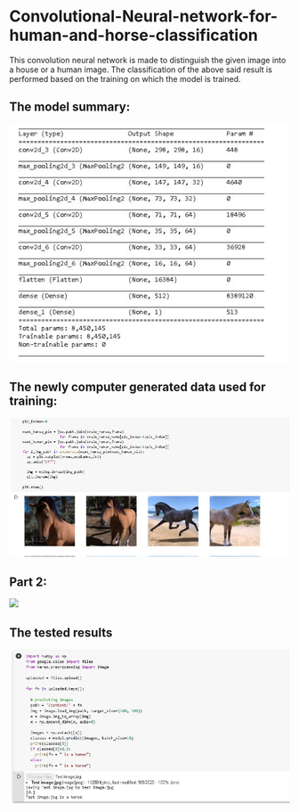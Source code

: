 # Convolutional-Neural-network-for-human-and-horse-classification

This convolution neural network is made to distinguish the given image into a house or a human image. The classification of the above said result is performed based on the training on which the model is trained.

## The model summary:

![](model%20description.JPG)

## The newly computer generated data used for training:

![](Computer%20generated%20image%201.JPG)

## Part 2:

![](Computer%20generated%20image%202.JPG)

## The tested results

![](testing%20on%20unknown%20image.JPG)
